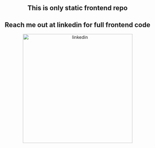 
<div align="center">
 
## **This is only static frontend repo**

## **Reach me out at linkedin for full frontend code**

<div align="center">
 <a href="https://linkedin.com/in/agin-dropdisco-5555b7171"><img alt="linkedin" src="https://github.com/Agin-DropDisco/Agin-DropDisco/blob/main/IN.svg" width="355px"></a>
</div>

</div>
